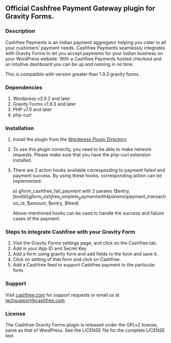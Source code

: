 ## Official Cashfree Payment Gateway plugin for Gravity Forms.

### Description

Cashfree Payments is an Indian payment aggregator helping you cater to all your customers' payment needs. Cashfree Payments seamlessly integrates with Gravity Forms to let you accept payments for your Indian business on your WordPress website. With a Cashfree Payments hosted checkout and an intuitive dashboard you can be up and running in no time.

This is compatible with version greater than 1.9.3 gravity forms.

### Dependencies

1. Wordpress v3.9.2 and later
2. Gravity Forms v1.9.3 and later
3. PHP v7.0 and later
4. php-curl

### Installation

1. Install the plugin from the [Wordpress Plugin Directory](https://wordpress.org/plugins/cashfree-gravity-forms).
2. To use this plugin correctly, you need to be able to make network requests. Please make sure that you have the php-curl extension installed.
3. There are 2 action hooks available corresposding to payment failed and payment success. By using these hooks, corresponding action can be implemented.

	a) gform_cashfree_fail_payment with 2 params ($entry, $feed)
	b) gform_cashfree_complete_payment with 4 params ($payment_transaction_id, $amount, $entry, $feed)

   Above-mentioned hooks can be used to handle the success and failure cases of the payment.

### Steps to integrate Cashfree with your Gravity Form

1. Visit the Gravity Forms settings page, and click on the Cashfree tab.
2. Add in your App ID and Secret Key.
3. Add a form using gravity form and add fields to the form and save it.
4. Click on setting of that form and click on Cashfree.
5. Add a Cashfree feed to support Cashfree payment to the particular form.

### Support

Visit [cashfree.com](https://cashfree.com) for support requests or email us at <techsupport@cashfree.com>.

### License

The Cashfree Gravity Forms plugin is released under the GPLv2 license, same as that
of WordPress. See the LICENSE file for the complete LICENSE text.

